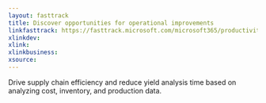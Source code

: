 ```yaml
---
layout: fasttrack
title: Discover opportunities for operational improvements 
linkfasttrack: https://fasttrack.microsoft.com/microsoft365/productivitylibrary/Discover-opportunities-for-operational-improvements 
xlinkdev: 
xlink: 
xlinkbusiness: 
xsource: 
---
```

Drive supply chain efficiency and reduce yield analysis time based on analyzing cost, inventory, and production data.